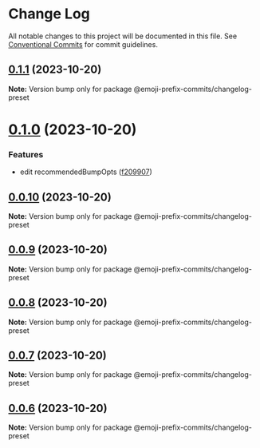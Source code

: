 # Change Log

All notable changes to this project will be documented in this file.
See [Conventional Commits](https://conventionalcommits.org) for commit guidelines.

## [0.1.1](https://github.com/HADB/emoji-prefix-commits/compare/v0.1.0...v0.1.1) (2023-10-20)

**Note:** Version bump only for package @emoji-prefix-commits/changelog-preset





# [0.1.0](https://github.com/HADB/emoji-prefix-commits/compare/v0.0.10...v0.1.0) (2023-10-20)


### Features

* edit recommendedBumpOpts ([f209907](https://github.com/HADB/emoji-prefix-commits/commit/f20990707344013d92799e1f4b9748f1259aa3d8))





## [0.0.10](https://github.com/HADB/emoji-prefix-commits/compare/v0.0.9...v0.0.10) (2023-10-20)

**Note:** Version bump only for package @emoji-prefix-commits/changelog-preset





## [0.0.9](https://github.com/HADB/emoji-prefix-commits/compare/v0.0.8...v0.0.9) (2023-10-20)

**Note:** Version bump only for package @emoji-prefix-commits/changelog-preset





## [0.0.8](https://github.com/HADB/emoji-prefix-commits/compare/v0.0.7...v0.0.8) (2023-10-20)

**Note:** Version bump only for package @emoji-prefix-commits/changelog-preset





## [0.0.7](https://github.com/HADB/emoji-prefix-commits/compare/v0.0.6...v0.0.7) (2023-10-20)

**Note:** Version bump only for package @emoji-prefix-commits/changelog-preset





## [0.0.6](https://github.com/HADB/emoji-prefix-commits/compare/v0.0.5...v0.0.6) (2023-10-20)

**Note:** Version bump only for package @emoji-prefix-commits/changelog-preset
